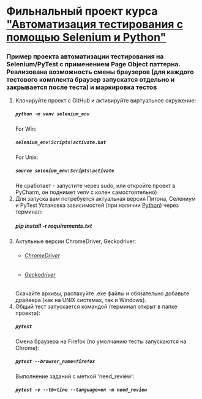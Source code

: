 # Фильнальный проект курса ["Автоматизация тестирования с помощью Selenium и Python"](https://stepik.org/course/575/syllabus)
### Пример проекта автоматизации тестирования на Selenium/PyTest с применением Page Object паттерна. Реализована возможность смены браузеров (для каждого тестового комплекта браузер запускатся отдельно и закрывается после теста) и маркировка тестов
1.  Клонируйте проект с GitHub и активируйте виртуальное окружение:
    ##### `python -m venv selenium_env`
    For Win:
    ##### `selenium_env\Scripts\activate.bat`
    For Unix:
    ##### `source selenium_env\Scripts\activate`
    Не сработает - запустите через sudo, или откройте проект в PyCharm, он поднимет venv с колен самостоятельно)
2.  Для запуска вам потребуется актуальная версия Питона, Селениум и PyTest
    Установка зависимостей (при наличии [Python](https://www.python.org/)) через терминал:
    ##### pip install -r requirements.txt
3. Актульные версии ChromeDriver, Geckodriver:
    * ###### [ChromeDriver](https://sites.google.com/a/chromium.org/chromedriver/downloads)
    * ###### [Geckodriver](https://github.com/mozilla/geckodriver/releases/)
   Скачайте архивы, распакуйте .exe файлы и обязательно добавьте драйвера (как на UNIX системах, так и Windows). 
4. Общий тест запускается командой (терминал открыт в папке проекта):
    ##### `pytest`
    Смена браузера на Firefox (по умолчанию тесты запускаются на Chrome):
    ##### `pytest --browser_name=firefox`
    Выполнение заданий с меткой 'need_review':
    ##### `pytest -v --tb=line --language=en -m need_review`
